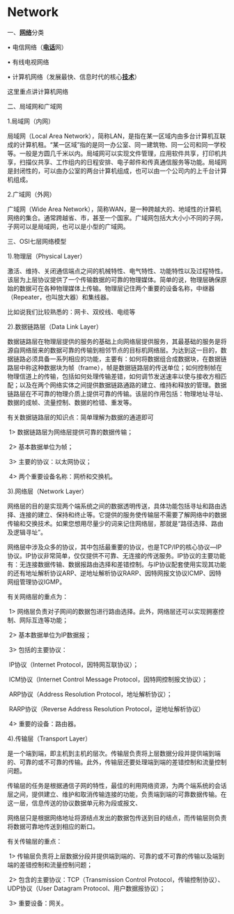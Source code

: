 # Network

一、[**网络**](javascript:;)分类

•      电信网络（[**电话**](javascript:;)网）

•      有线电视网络

•      计算机网络（发展最快、信息时代的核心[**技术**](javascript:;)）

这里重点讲计算机网络

 

二、局域网和广域网

1.局域网（内网）

局域网（Local Area Network），简称LAN，是指在某一区域内由多台计算机互联成的计算机租。“某一区域”指的是同一办公室、同一建筑物、同一公司和同一学校等。一般是方圆几千米以内。局域网可以实现文件管理，应用软件共享，打印机共享，扫描仪共享、工作组内的日程安排、电子邮件和传真通信服务等功能。局域网是封闭性的，可以由办公室的两台计算机组成，也可以由一个公司内的上千台计算机组成。

2.广域网（外网）

广域网（Wide Area Network），简称WAN，是一种跨越大的、地域性的计算机网络的集合。通常跨越省、市，甚至一个国家。广域网包括大大小小不同的子网，子网可以是局域网，也可以是小型的广域网。

 

三、OSI七层网络模型

1).物理层（Physical Layer）

激活、维持、关闭通信端点之间的机械特性、电气特性、功能特性以及过程特性。该层为上层协议提供了一个传输数据的可靠的物理媒体。简单的说，物理层确保原始的数据可在各种物理媒体上传输。物理层记住两个重要的设备名称，中继器（Repeater，也叫放大器）和集线器。

比如说我们比较熟悉的：网卡、双绞线、电缆等

2).数据链路层（Data Link Layer）

数据链路层在物理层提供的服务的基础上向网络层提供服务，其最基础的服务是将源自网络层来的数据可靠的传输到相邻节点的目标机网络层。为达到这一目的，数据链路必须具备一系列相应的功能，主要有：如何将数据组合成数据块，在数据链路层中称这种数据块为帧（frame），帧是数据链路层的传送单位；如何控制帧在物理信道上的传输，包括如何处理传输差错，如何调节发送速率以使与接收方相匹配；以及在两个网络实体之间提供数据链路通路的建立、维持和释放的管理。数据链路层在不可靠的物理介质上提供可靠的传输。该层的作用包括：物理地址寻址、数据的成帧、流量控制、数据的检错、重发等。

有关数据链路层的知识点：简单理解为数据的通道即可

​       1> 数据链路层为网络层提供可靠的数据传输；

​       2> 基本数据单位为帧；

​       3> 主要的协议：以太网协议；

​       4> 两个重要设备名称：网桥和交换机。

3).网络层（Network Layer）

网络层的目的是实现两个端系统之间的数据透明传送，具体功能包括寻址和路由选择、连接的建立、保持和终止等。它提供的服务使传输层不需要了解网络中的数据传输和交换技术。如果您想用尽量少的词来记住网络层，那就是“路径选择、路由及逻辑寻址”。

网络层中涉及众多的协议，其中包括最重要的协议，也是TCP/IP的核心协议—IP协议。IP协议非常简单，仅仅提供不可靠、无连接的传送服务。IP协议的主要功能有：无连接数据传输、数据报路由选择和差错控制。与IP协议配套使用实现其功能的还有地址解析协议ARP、逆地址解析协议RARP、因特网报文协议ICMP、因特网组管理协议IGMP。

有关网络层的重点为：

​       1> 网络层负责对子网间的数据包进行路由选择。此外，网络层还可以实现拥塞控制、网际互连等功能；

​       2> 基本数据单位为IP数据报；

​       3> 包括的主要协议：

​             IP协议（Internet Protocol，因特网互联协议）；

​             ICM协议（Internet Control Message Protocol，因特网控制报文协议）；

​             ARP协议（Address Resolution Protocol，地址解析协议）；

​              RARP协议（Reverse Address Resolution Protocol，逆地址解析协议）

​       4> 重要的设备：路由器。

4).传输层（Transport Layer）

是一个端到端，即主机到主机的层次。传输层负责将上层数据分段并提供端到端的、可靠的或不可靠的传输。此外，传输层还要处理端到端的差错控制和流量控制问题。

传输层的任务是根据通信子网的特性，最佳的利用网络资源，为两个端系统的会话层之间，提供建立、维护和取消传输连接的功能，负责端到端的可靠数据传输。在这一层，信息传送的协议数据单元称为段或报文、

网络层只是根据网络地址将源结点发出的数据包传送到目的结点，而传输层则负责将数据可靠地传送到相应的断口。

有关传输层的重点：

​       1> 传输层负责将上层数据分段并提供端到端的、可靠的或不可靠的传输以及端到端的差错控制和流量控制问题；

​       2> 包含的主要协议：TCP（Transmission Control Protocol，传输控制协议）、UDP协议（User Datagram Protocol、用户数据报协议）；

​       3> 重要设备：网关。

 